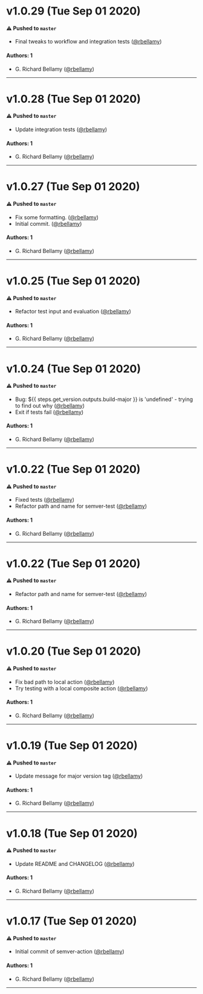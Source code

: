 # v1.0.29 (Tue Sep 01 2020)

#### ⚠️ Pushed to `master`

- Final tweaks to workflow and integration tests ([@rbellamy](https://github.com/rbellamy))

#### Authors: 1

- G. Richard Bellamy ([@rbellamy](https://github.com/rbellamy))

---

# v1.0.28 (Tue Sep 01 2020)

#### ⚠️ Pushed to `master`

- Update integration tests ([@rbellamy](https://github.com/rbellamy))

#### Authors: 1

- G. Richard Bellamy ([@rbellamy](https://github.com/rbellamy))

---

# v1.0.27 (Tue Sep 01 2020)

#### ⚠️ Pushed to `master`

- Fix some formatting. ([@rbellamy](https://github.com/rbellamy))
- Initial commit. ([@rbellamy](https://github.com/rbellamy))

#### Authors: 1

- G. Richard Bellamy ([@rbellamy](https://github.com/rbellamy))

---

# v1.0.25 (Tue Sep 01 2020)

#### ⚠️ Pushed to `master`

- Refactor test input and evaluation ([@rbellamy](https://github.com/rbellamy))

#### Authors: 1

- G. Richard Bellamy ([@rbellamy](https://github.com/rbellamy))

---

# v1.0.24 (Tue Sep 01 2020)

#### ⚠️ Pushed to `master`

- Bug: ${{ steps.get_version.outputs.build-major }} is 'undefined' - trying to find out why ([@rbellamy](https://github.com/rbellamy))
- Exit if tests fail ([@rbellamy](https://github.com/rbellamy))

#### Authors: 1

- G. Richard Bellamy ([@rbellamy](https://github.com/rbellamy))

---

# v1.0.22 (Tue Sep 01 2020)

#### ⚠️ Pushed to `master`

- Fixed tests ([@rbellamy](https://github.com/rbellamy))
- Refactor path and name for semver-test ([@rbellamy](https://github.com/rbellamy))

#### Authors: 1

- G. Richard Bellamy ([@rbellamy](https://github.com/rbellamy))

---

# v1.0.22 (Tue Sep 01 2020)

#### ⚠️ Pushed to `master`

- Refactor path and name for semver-test ([@rbellamy](https://github.com/rbellamy))

#### Authors: 1

- G. Richard Bellamy ([@rbellamy](https://github.com/rbellamy))

---

# v1.0.20 (Tue Sep 01 2020)

#### ⚠️ Pushed to `master`

- Fix bad path to local action ([@rbellamy](https://github.com/rbellamy))
- Try testing with a local composite action ([@rbellamy](https://github.com/rbellamy))

#### Authors: 1

- G. Richard Bellamy ([@rbellamy](https://github.com/rbellamy))

---

# v1.0.19 (Tue Sep 01 2020)

#### ⚠️ Pushed to `master`

- Update message for major version tag ([@rbellamy](https://github.com/rbellamy))

#### Authors: 1

- G. Richard Bellamy ([@rbellamy](https://github.com/rbellamy))

---

# v1.0.18 (Tue Sep 01 2020)

#### ⚠️ Pushed to `master`

- Update README and CHANGELOG ([@rbellamy](https://github.com/rbellamy))

#### Authors: 1

- G. Richard Bellamy ([@rbellamy](https://github.com/rbellamy))

---

# v1.0.17 (Tue Sep 01 2020)

#### ⚠️ Pushed to `master`

- Initial commit of semver-action ([@rbellamy](https://github.com/rbellamy))

#### Authors: 1

- G. Richard Bellamy ([@rbellamy](https://github.com/rbellamy))

---
